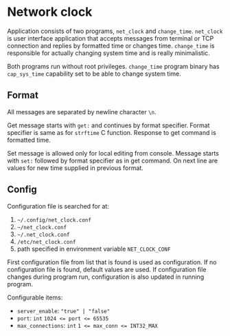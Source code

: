 # Network clock

Application consists of two programs, `net_clock` and `change_time`.
`net_clock` is user interface application that accepts messages
from terminal or TCP connection and replies by formatted time or
changes time.
`change_time` is responsible for actually changing system time and is 
really minimalistic.

Both programs run without root privileges.
`change_time` program binary has `cap_sys_time` capability set
to be able to change system time.

## Format
All messages are separated by newline character `\n`.

Get message starts with `get:` and continues by format specifier.
Format specifier is same as for `strftime` C function.
Response to get command is formatted time.

Set message is allowed only for local editing from console.
Message starts with `set:` followed by format specifier as in
get command.
On next line are values for new time supplied in previous format.

## Config
Configuration file is searched for at:
1. `~/.config/net_clock.conf`
2. `~/net_clock.conf`
3. `~/.net_clock.conf`
4. `/etc/net_clock.conf`
5. path specified in environment variable `NET_CLOCK_CONF`

First configuration file from list that is found is used as configuration.
If no configuration file is found, default values are used.
If configuration file changes during program run,
configuration is also updated in running program.

Configurable items:
- `server_enable`: `"true" | "false"`
- `port`: `int` `1024 <= port <= 65535`
- `max_connections`: `int` `1 <= max_conn <= INT32_MAX`
